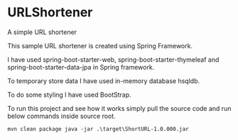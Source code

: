# URLShortener
A simple URL shortener

This sample URL shortener is created using Spring Framework.

I have used spring-boot-starter-web, spring-boot-starter-thymeleaf and
spring-boot-starter-data-jpa in Spring framework.

To temporary store data I have used in-memory database hsqldb.

To do some styling I have used BootStrap.

To run this project and see how it works simply pull the source code and
run below commands inside source root.

``
mvn clean package
java -jar .\target\ShortURL-1.0.000.jar
``
